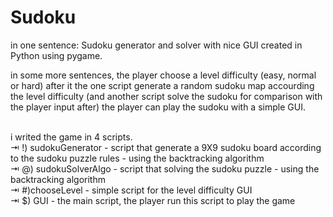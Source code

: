 # Sudoku

in one sentence: Sudoku generator and solver with nice GUI created in Python using pygame.

in some more sentences, the player choose a level difficulty (easy, normal or hard) after it the one script generate a random sudoku map accourding the level difficulty (and another script solve the sudoku for comparison with the player input after)
the player can play the sudoku with a simple GUI.<br /><br />

i writed the game in 4 scripts.<br /> 
 ⇥ !) sudokuGenerator - script that generate a 9X9 sudoku board according to the sudoku puzzle rules - using the backtracking algorithm<br />
 ⇥ @) sudokuSolverAlgo - script that solving the sudoku puzzle - using the backtracking algorithm<br />
 ⇥ #)chooseLevel - simple script for the level difficulty GUI<br />
 ⇥ $) GUI - the main script, the player run this script to play the game<br />
